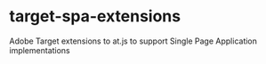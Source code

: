 # target-spa-extensions
Adobe Target extensions to at.js to support Single Page Application implementations
